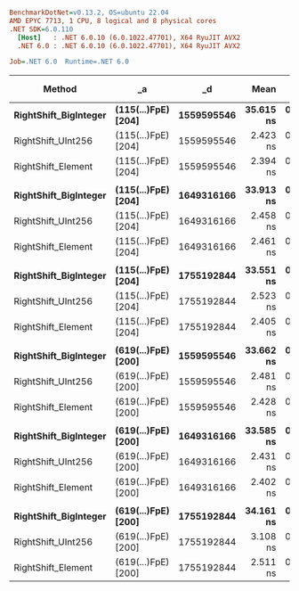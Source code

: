 ``` ini

BenchmarkDotNet=v0.13.2, OS=ubuntu 22.04
AMD EPYC 7713, 1 CPU, 8 logical and 8 physical cores
.NET SDK=6.0.110
  [Host]   : .NET 6.0.10 (6.0.1022.47701), X64 RyuJIT AVX2
  .NET 6.0 : .NET 6.0.10 (6.0.1022.47701), X64 RyuJIT AVX2

Job=.NET 6.0  Runtime=.NET 6.0

```

| Method                    | _a                      | _d             |          Mean |         Error |        StdDev |    Ratio | Allocated | Alloc Ratio |
|---------------------------|-------------------------|----------------|--------------:|--------------:|--------------:|---------:|----------:|------------:|
| **RightShift_BigInteger** | **(115(...)FpE) [204]** | **1559595546** | **35.615 ns** | **0.2175 ns** | **0.1816 ns** | **1.00** |     **-** |      **NA** |
| RightShift_UInt256        | (115(...)FpE) [204]     | 1559595546     |      2.423 ns |     0.0985 ns |     0.1054 ns |     0.07 |         - |          NA |
| RightShift_Element        | (115(...)FpE) [204]     | 1559595546     |      2.394 ns |     0.1011 ns |     0.0946 ns |     0.07 |         - |          NA |
|                           |                         |                |               |               |               |          |           |             |
| **RightShift_BigInteger** | **(115(...)FpE) [204]** | **1649316166** | **33.913 ns** | **0.3637 ns** | **0.3224 ns** | **1.00** |     **-** |      **NA** |
| RightShift_UInt256        | (115(...)FpE) [204]     | 1649316166     |      2.458 ns |     0.1125 ns |     0.1423 ns |     0.07 |         - |          NA |
| RightShift_Element        | (115(...)FpE) [204]     | 1649316166     |      2.461 ns |     0.1150 ns |     0.1824 ns |     0.07 |         - |          NA |
|                           |                         |                |               |               |               |          |           |             |
| **RightShift_BigInteger** | **(115(...)FpE) [204]** | **1755192844** | **33.551 ns** | **0.2573 ns** | **0.2281 ns** | **1.00** |     **-** |      **NA** |
| RightShift_UInt256        | (115(...)FpE) [204]     | 1755192844     |      2.523 ns |     0.1148 ns |     0.2071 ns |     0.08 |         - |          NA |
| RightShift_Element        | (115(...)FpE) [204]     | 1755192844     |      2.405 ns |     0.0615 ns |     0.0545 ns |     0.07 |         - |          NA |
|                           |                         |                |               |               |               |          |           |             |
| **RightShift_BigInteger** | **(619(...)FpE) [200]** | **1559595546** | **33.662 ns** | **0.4184 ns** | **0.3914 ns** | **1.00** |     **-** |      **NA** |
| RightShift_UInt256        | (619(...)FpE) [200]     | 1559595546     |      2.481 ns |     0.1150 ns |     0.1129 ns |     0.07 |         - |          NA |
| RightShift_Element        | (619(...)FpE) [200]     | 1559595546     |      2.428 ns |     0.1130 ns |     0.1759 ns |     0.07 |         - |          NA |
|                           |                         |                |               |               |               |          |           |             |
| **RightShift_BigInteger** | **(619(...)FpE) [200]** | **1649316166** | **33.585 ns** | **0.2360 ns** | **0.1970 ns** | **1.00** |     **-** |      **NA** |
| RightShift_UInt256        | (619(...)FpE) [200]     | 1649316166     |      2.431 ns |     0.1033 ns |     0.1482 ns |     0.07 |         - |          NA |
| RightShift_Element        | (619(...)FpE) [200]     | 1649316166     |      2.402 ns |     0.0976 ns |     0.0913 ns |     0.07 |         - |          NA |
|                           |                         |                |               |               |               |          |           |             |
| **RightShift_BigInteger** | **(619(...)FpE) [200]** | **1755192844** | **34.161 ns** | **0.3308 ns** | **0.2933 ns** | **1.00** |     **-** |      **NA** |
| RightShift_UInt256        | (619(...)FpE) [200]     | 1755192844     |      3.108 ns |     0.0934 ns |     0.0874 ns |     0.09 |         - |          NA |
| RightShift_Element        | (619(...)FpE) [200]     | 1755192844     |      2.511 ns |     0.1091 ns |     0.1021 ns |     0.07 |         - |          NA |
